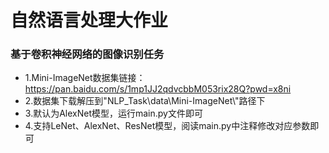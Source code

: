 # 自然语言处理大作业
### 基于卷积神经网络的图像识别任务

* 1.Mini-ImageNet数据集链接：https://pan.baidu.com/s/1mp1JJ2qdvcbbM053rix28Q?pwd=x8ni
* 2.数据集下载解压到"NLP_Task\data\Mini-ImageNet\\"路径下
* 3.默认为AlexNet模型，运行main.py文件即可
* 4.支持LeNet、AlexNet、ResNet模型，阅读main.py中注释修改对应参数即可
